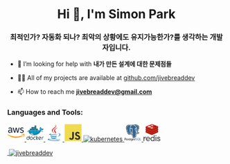 <h1 align="center">Hi 👋, I'm Simon Park</h1>
<h3 align="center">최적인가? 자동화 되나? 최악의 상황에도 유지가능한가?를 생각하는 개발자입니다.</h3>

- 🤝 I’m looking for help with **내가 만든 설계에 대한 문제점들**

- 👨‍💻 All of my projects are available at [github.com/jivebreaddev](github.com/jivebreaddev)

- 📫 How to reach me **jivebreaddev@gmail.com**

<p align="center">
</p>

<h3 align="left">Languages and Tools:</h3>
<p align="left">
  <a href="https://aws.amazon.com" target="_blank" rel="noreferrer"> <img src="https://raw.githubusercontent.com/devicons/devicon/master/icons/amazonwebservices/amazonwebservices-original-wordmark.svg" alt="aws" width="40" height="40"/> </a>
  <a href="https://www.docker.com/" target="_blank" rel="noreferrer"> <img src="https://raw.githubusercontent.com/devicons/devicon/master/icons/docker/docker-original-wordmark.svg" alt="docker" width="40" height="40"/> </a>
  <a href="https://www.java.com" target="_blank" rel="noreferrer"> <img src="https://raw.githubusercontent.com/devicons/devicon/master/icons/java/java-original.svg" alt="java" width="40" height="40"/> </a>
  <a href="https://developer.mozilla.org/en-US/docs/Web/JavaScript" target="_blank" rel="noreferrer"> <img src="https://raw.githubusercontent.com/devicons/devicon/master/icons/javascript/javascript-original.svg" alt="javascript" width="40" height="40"/> </a>
  <a href="https://kubernetes.io" target="_blank" rel="noreferrer"> <img src="https://www.vectorlogo.zone/logos/kubernetes/kubernetes-icon.svg" alt="kubernetes" width="40" height="40"/> </a>
  <a href="https://www.postgresql.org" target="_blank" rel="noreferrer"> <img src="https://raw.githubusercontent.com/devicons/devicon/master/icons/postgresql/postgresql-original-wordmark.svg" alt="postgresql" width="40" height="40"/> </a> 
  <a href="https://redis.io" target="_blank" rel="noreferrer"> <img src="https://raw.githubusercontent.com/devicons/devicon/master/icons/redis/redis-original-wordmark.svg" alt="redis" width="40" height="40"/>  </p>
<p>&nbsp;<img align="center" src="https://github-readme-stats.vercel.app/api?username=jivebreaddev&show_icons=true&locale=en" alt="jivebreaddev" /></p>
